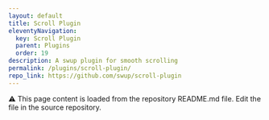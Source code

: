 ```yaml
---
layout: default
title: Scroll Plugin
eleventyNavigation:
  key: Scroll Plugin
  parent: Plugins
  order: 19
description: A swup plugin for smooth scrolling
permalink: /plugins/scroll-plugin/
repo_link: https://github.com/swup/scroll-plugin
---
```


⚠️ This page content is loaded from the repository README.md file. Edit the file in the source repository.

